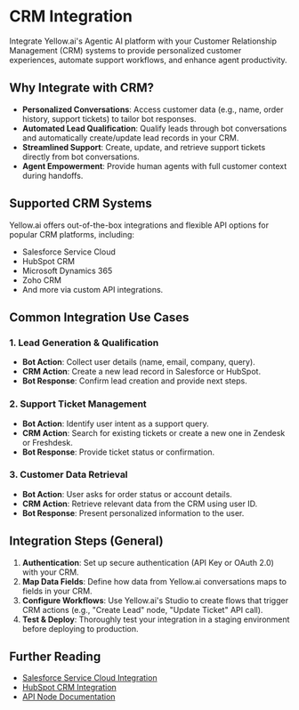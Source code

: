 # CRM Integration

Integrate Yellow.ai's Agentic AI platform with your Customer Relationship Management (CRM) systems to provide personalized customer experiences, automate support workflows, and enhance agent productivity.

## Why Integrate with CRM?

-   **Personalized Conversations**: Access customer data (e.g., name, order history, support tickets) to tailor bot responses.
-   **Automated Lead Qualification**: Qualify leads through bot conversations and automatically create/update lead records in your CRM.
-   **Streamlined Support**: Create, update, and retrieve support tickets directly from bot conversations.
-   **Agent Empowerment**: Provide human agents with full customer context during handoffs.

## Supported CRM Systems

Yellow.ai offers out-of-the-box integrations and flexible API options for popular CRM platforms, including:
-   Salesforce Service Cloud
-   HubSpot CRM
-   Microsoft Dynamics 365
-   Zoho CRM
-   And more via custom API integrations.

## Common Integration Use Cases

### 1. Lead Generation & Qualification

-   **Bot Action**: Collect user details (name, email, company, query).
-   **CRM Action**: Create a new lead record in Salesforce or HubSpot.
-   **Bot Response**: Confirm lead creation and provide next steps.

### 2. Support Ticket Management

-   **Bot Action**: Identify user intent as a support query.
-   **CRM Action**: Search for existing tickets or create a new one in Zendesk or Freshdesk.
-   **Bot Response**: Provide ticket status or confirmation.

### 3. Customer Data Retrieval

-   **Bot Action**: User asks for order status or account details.
-   **CRM Action**: Retrieve relevant data from the CRM using user ID.
-   **Bot Response**: Present personalized information to the user.

## Integration Steps (General)

1.  **Authentication**: Set up secure authentication (API Key or OAuth 2.0) with your CRM.
2.  **Map Data Fields**: Define how data from Yellow.ai conversations maps to fields in your CRM.
3.  **Configure Workflows**: Use Yellow.ai's Studio to create flows that trigger CRM actions (e.g., "Create Lead" node, "Update Ticket" API call).
4.  **Test & Deploy**: Thoroughly test your integration in a staging environment before deploying to production.

## Further Reading

-   [Salesforce Service Cloud Integration](/docs/platform_concepts/appConfiguration/salesforce-service-cloud)
-   [HubSpot CRM Integration](/docs/platform_concepts/appConfiguration/hubspot-crm)
-   [API Node Documentation](/docs/platform_concepts/studio/build/nodes/action-nodes-overview/api-node)